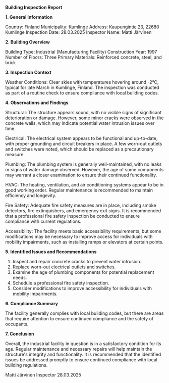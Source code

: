 **Building Inspection Report**

**1. General Information**

Country: Finland
Municipality: Kumlinge
Address: Kaupungintie 23, 22680 Kumlinge
Inspection Date: 28.03.2025
Inspector Name: Matti Järvinen

**2. Building Overview**

Building Type: Industrial (Manufacturing Facility)
Construction Year: 1997
Number of Floors: Three
Primary Materials: Reinforced concrete, steel, and brick

**3. Inspection Context**

Weather Conditions: Clear skies with temperatures hovering around -2°C, typical for late March in Kumlinge, Finland. The inspection was conducted as part of a routine check to ensure compliance with local building codes.

**4. Observations and Findings**

Structural: The structure appears sound, with no visible signs of significant deterioration or damage. However, some minor cracks were observed in the concrete walls, which may indicate potential water intrusion issues over time.

Electrical: The electrical system appears to be functional and up-to-date, with proper grounding and circuit breakers in place. A few worn-out outlets and switches were noted, which should be replaced as a precautionary measure.

Plumbing: The plumbing system is generally well-maintained, with no leaks or signs of water damage observed. However, the age of some components may warrant a closer examination to ensure their continued functionality.

HVAC: The heating, ventilation, and air conditioning systems appear to be in good working order. Regular maintenance is recommended to maintain efficiency and longevity.

Fire Safety: Adequate fire safety measures are in place, including smoke detectors, fire extinguishers, and emergency exit signs. It is recommended that a professional fire safety inspection be conducted to ensure compliance with current regulations.

Accessibility: The facility meets basic accessibility requirements, but some modifications may be necessary to improve access for individuals with mobility impairments, such as installing ramps or elevators at certain points.

**5. Identified Issues and Recommendations**

1. Inspect and repair concrete cracks to prevent water intrusion.
2. Replace worn-out electrical outlets and switches.
3. Examine the age of plumbing components for potential replacement needs.
4. Schedule a professional fire safety inspection.
5. Consider modifications to improve accessibility for individuals with mobility impairments.

**6. Compliance Summary**

The facility generally complies with local building codes, but there are areas that require attention to ensure continued compliance and the safety of occupants.

**7. Conclusion**

Overall, the industrial facility in question is in a satisfactory condition for its age. Regular maintenance and necessary repairs will help maintain the structure's integrity and functionality. It is recommended that the identified issues be addressed promptly to ensure continued compliance with local building regulations.

Matti Järvinen
Inspector
28.03.2025